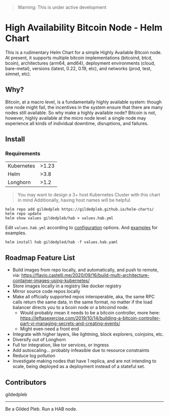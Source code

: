 >Warning: This is under active development

# High Availability Bitcoin Node - Helm Chart

This is a rudimentary Helm Chart for a simple Highly Available Bitcoin node. At
present, it supports multiple bitcoin implementations (bitcoind, btcd, bcoin),
architectures (arm64, amd64), deployment environments (cloud, bare-metal), versions (latest, 0.22, 0.19, etc), and
networks (prod, test, simnet, etc).

## Why?

Bitcoin, at a macro level, is a fundamentally highly available system: though
one node might fail, the incentives in the system ensure that there are many
nodes still available. So why make a highly available node? Bitcoin is not,
however, highly available at the micro node level: a single node may experience
all kinds of individual downtime, disruptions, and failures.

## Install

### Requirements

|            |       |
| ---------- | ----- |
| Kubernetes | >1.23 |
| Helm       | >3.8  |
| Longhorn   | >1.2  |

> You may want to design a 3+ host Kubernetes Cluster with this chart in mind
> Additionally, having host names will be helpful.

```
helm repo add gildedpleb https://gildedpleb.github.io/helm-charts/
helm repo update
helm show values gildedpleb/hab > values.hab.yml
```

Edit `values.hab.yml` according to [configuration](./configuration.md) options.
And [examples](./examples.md) for examples.

```
helm install hab gildedpled/hab -f values.hab.yaml
```

## Roadmap Feature List

-   Build images from repo locally, and automatically, and push to remote, via:
    https://flavio.castelli.me/2020/09/16/build-multi-architecture-container-images-using-kubernetes/
-   Store images locally in a registry like docker registry
-   Mirror source code repos locally
-   Make all officially supported repos interoperable, aka, the same RPC calls
    return the same data, in the same format, no matter if the load balancer
    directs you to a bcoin node or a bitcoind node.
    -   Would probably mean it needs to be a bitcoin controller, more here:
        https://leftasexercise.com/2019/10/14/building-a-bitcoin-controller-part-vi-managing-secrets-and-creating-events/
    -   Might even need a front end
-   Integrate with higher layers, like lightning, block explorers, coinjoins,
    etc.
-   Diversify out of Longhorn
-   Full tor integration, like tor services, or ingress
-   Add autoscaling... probably infeasible due to resource constraints
-   Reduce log pollution
-   Investigate making nodes that have 1 replica, and are not intending to scale, being deployed as a deployment instead of a stateful set. 

## Contributors

gildedpleb

---

Be a Gilded Pleb. Run a HAB node.
   